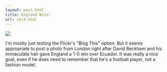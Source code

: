 ```yaml
---
layout: post.html
title: England Wins!
url: ch/4.html
---
```

[![](http://static.flickr.com/11/93823387_ce5addd24a_m.jpg)](http://www.flickr.com/photos/thetejon/93823387/)

I'm mostly just testing the Flickr's "Blog This" option. But it seems appropriate to post a photo from London right after David Beckham and his immaculate hair gave England a 1-0 win over Ecuador. It was really a nice goal, even if he does need to remember that he's a football player, not a fashion model.
